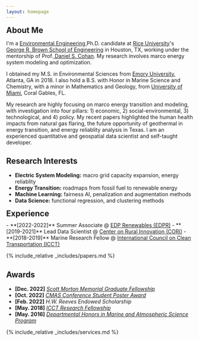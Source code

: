 ```yaml
---
layout: homepage
---
```


<h2 id="about" style="margin: 10px 0px;">About Me</h2>

I'm a <a href="https://profiles.rice.edu/student/chen-chen/" target="_blank"> Environmental Engineering </a> Ph.D. candidate at <a href="https://www.rice.edu/" target="_blank"> Rice University</a>'s <a href="https://cee.rice.edu/" target="_blank"> George R. Brown School of Engineering</a> in Houston, TX, working under the mentorship of Prof.<a href="https://profiles.rice.edu/faculty/daniel-cohan" target="_blank"> Daniel S. Cohan</a>. My research involves marco energy system modeling and optimization.

I obtained my M.S. in Environmental Sciences from <a href="https://www.emory.edu" target = "_blank"> Emory University</a>, Atlanta, GA in 2018. I also hold a B.S. with Honor in Marine Science and Chemistry, with a minor in Mathematics and Geology, from <a href="https://www.miami.edu" target = "_blank"> University of Miami</a>, Coral Gables, FL.

My research are highly focusing on marco energy transition and modeling, with investigation into four pillars: 1) economic, 2) social-environmental, 3) technological, and 4) policy. My recent papers highlighted the human health impacts from natural gas flaring, the future opportunity of geothermal in energy transition, and energy reliablity analysis in Texas. I am an experienced quantitative and geospatial data scientist and self-taught developer.


## Research Interests
- **Electric System Modeling:** macro grid capacity expansion, energy reliablity  
- **Energy Transition:** roadmaps from fossil fuel to renewable energy
- **Machine Learning:** fairness AI, penalization and augmentation methods
- **Data Science:** functional regression, and clustering methods


<h2 id="experience" style="margin: 10px 0px;">Experience</h2>
- **[2022-2022]** Summer Associate @ <a href="https://www.edpr.com/en" target="_blank">EDP Renewables (EDPR)</a>
- **[2019-2021]** Lead Data Scientist @ <a href="https://ruralinnovation.us" target="_blank">Center on Rural Innovation (CORI)</a>
- **[2018-2019]** Marine Research Fellow @ <a href="https://theicct.org/" target="_blank">International Council on Clean Transportation (ICCT)</a>


{% include_relative _includes/papers.md %}


## Awards
- **[Dec. 2022]** <a href="https://kenkennedy.rice.edu/funding/sponsored-fellowships" target="_blank">*Scott Morton Memorial Graduate Fellowship*</a>
- **[Oct. 2022]** <a href="https://twitter.com/CMAS_Center/status/1582778652256657411?s=20&t=h5vFzhI_B-fkoFcN5-F0ow" target="_blank">*CMAS Conference Student Poster Award*</a>
- **[Feb. 2022]** *H.W. Reeves Endowed Scholarship*
- **[May. 2018]** <a href="https://theicct.org/" target="_blank">*ICCT Research Fellowship*</a>
- **[May. 2016]** <a href="https://www.earth.miami.edu/" target="_blank">*Departmental Honors in Marine and Atmospheric Science Program*</a>


{% include_relative _includes/services.md %}



